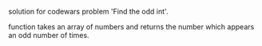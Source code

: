 solution for codewars problem 'Find the odd int'.

function takes an array of numbers and returns the number which appears an odd number of times.